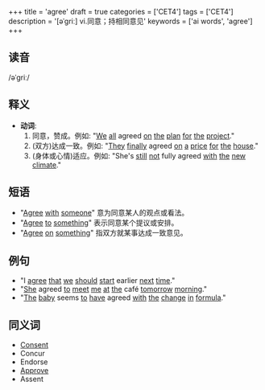 +++
title = 'agree'
draft = true
categories = ['CET4']
tags = ['CET4']
description = '[əˈgriː] vi.同意；持相同意见'
keywords = ['ai words', 'agree']
+++

## 读音
/əˈɡriː/

## 释义
- **动词**: 
    1. 同意，赞成。例如: "[We](/zh/post/we/) [all](/zh/post/all/) agreed [on](/zh/post/on/) [the](/zh/post/the/) [plan](/zh/post/plan/) [for](/zh/post/for/) [the](/zh/post/the/) [project](/zh/post/project/)."
    2. (双方)达成一致。例如: "[They](/zh/post/they/) [finally](/zh/post/finally/) agreed [on](/zh/post/on/) [a](/zh/post/a/) [price](/zh/post/price/) [for](/zh/post/for/) [the](/zh/post/the/) [house](/zh/post/house/)."
    3. (身体或心情)适应。例如: "She's [still](/zh/post/still/) [not](/zh/post/not/) fully agreed [with](/zh/post/with/) [the](/zh/post/the/) [new](/zh/post/new/) [climate](/zh/post/climate/)."

## 短语
- "[Agree](/zh/post/agree/) [with](/zh/post/with/) [someone](/zh/post/someone/)" 意为同意某人的观点或看法。
- "[Agree](/zh/post/agree/) [to](/zh/post/to/) [something](/zh/post/something/)" 表示同意某个提议或安排。
- "[Agree](/zh/post/agree/) [on](/zh/post/on/) [something](/zh/post/something/)" 指双方就某事达成一致意见。

## 例句
- "I [agree](/zh/post/agree/) [that](/zh/post/that/) [we](/zh/post/we/) [should](/zh/post/should/) [start](/zh/post/start/) earlier [next](/zh/post/next/) [time](/zh/post/time/)."
- "[She](/zh/post/she/) agreed [to](/zh/post/to/) [meet](/zh/post/meet/) [me](/zh/post/me/) [at](/zh/post/at/) [the](/zh/post/the/) café [tomorrow](/zh/post/tomorrow/) [morning](/zh/post/morning/)."
- "[The](/zh/post/the/) [baby](/zh/post/baby/) seems [to](/zh/post/to/) [have](/zh/post/have/) agreed [with](/zh/post/with/) [the](/zh/post/the/) [change](/zh/post/change/) [in](/zh/post/in/) [formula](/zh/post/formula/)."

## 同义词
- [Consent](/zh/post/consent/)
- Concur
- Endorse
- [Approve](/zh/post/approve/)
- Assent
